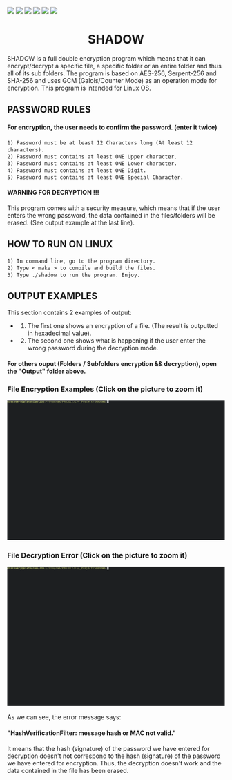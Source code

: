 ![](https://img.shields.io/badge/Code-C++-orange.svg?style=plastic&logo=c%2B%2B)
![](https://img.shields.io/badge/OS-Linux-orange.svg?style=plastic&logo=Linux)
![](https://img.shields.io/badge/Algorithm-AES-orange.svg?style=plastic&logo)
![](https://img.shields.io/badge/Algorithm-Serpent-orange.svg?style=plastic&logo)
![](https://img.shields.io/badge/Algorithm-SHA-orange.svg?style=plastic&logo)
![](https://img.shields.io/badge/Tools-SublimeText-orange.svg?style=plastic&logo)
<h1 align="center"> SHADOW </h1>
SHADOW is a full double encryption program which means that it can encrypt/decrypt a specific file, a specific folder or an entire folder and thus all of its sub folders. The program is based on AES-256, Serpent-256 and SHA-256 and uses GCM (Galois/Counter Mode) as an operation mode for encryption. This program is intended for Linux OS.

<h2 align="left"> PASSWORD RULES </h2>
<h4 align="left"> For encryption, the user needs to confirm the password. (enter it twice)</h4>

	1) Password must be at least 12 Characters long (At least 12 characters).
	2) Password must contains at least ONE Upper character.
	3) Password must contains at least ONE Lower character.
	4) Password must contains at least ONE Digit.
	5) Password must contains at least ONE Special Character.

<h4 align="left"> WARNING FOR DECRYPTION !!! </h4>
This program comes with a security measure, which means that if the user enters the wrong password, the data contained in the files/folders will be erased. (See output example at the last line).

<h2 align="left"> HOW TO RUN ON LINUX </h2>

	1) In command line, go to the program directory.
	2) Type < make > to compile and build the files.
	3) Type ./shadow to run the program. Enjoy.
	
<h2 align="left"> OUTPUT EXAMPLES </h2>
This section contains 2 examples of output:

- 1) The first one shows an encryption of a file. (The result is outputted in hexadecimal value).
- 2) The second one shows what is happening if the user enter the wrong password during the decryption mode.
<h4 align="left"> For others ouput (Folders / Subfolders encryption && decryption), open the "Output" folder above. </h4>


<h3 align="left"> File Encryption Examples (Click on the picture to zoom it) </h3>

![Output](https://github.com/AndryRafam/Shadow/blob/main/Output/FileEncrypt.gif)

<h3 align="left"> File Decryption Error (Click on the picture to zoom it) </h3>

![Output](https://github.com/AndryRafam/Shadow/blob/main/Output/ErrorDCrypt.gif)

As we can see, the error message says: <h4>"HashVerificationFilter: message hash or MAC not valid."</h4> 
It means that the hash (signature) of the password we have entered for decryption doesn't not correspond to the hash (signature) of the password we have entered for encryption. Thus, the decryption doesn't work and the data contained in the file has been erased.
